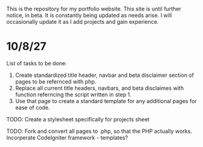 This is the repository for my portfolio website. 
This site is until further notice, in beta. It is constantly being updated as needs arise. 
I will occasionally update it as I add projects and gain experience. 


# 10/8/27
List of tasks to be done:
1. Create standardized title header, navbar and beta disclaimer section of pages to be refernced with php. 
2. Replace all current title headers, navbars, and beta disclaimes with function referncing the script written in step 1. 
3. Use that page to create a standard template for any additional pages for ease of code. 


TODO: Create a stylesheet specifically for projects sheet

TODO: Fork and convert all pages to .php, so that the PHP actually works. Incorperate CodeIgniter framework - templates? 
